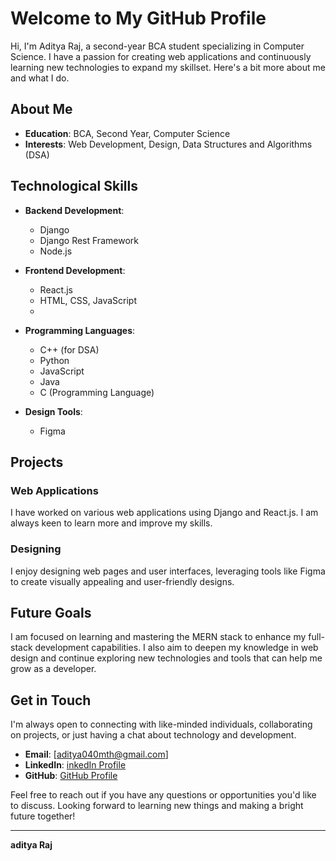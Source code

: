 # Welcome to My GitHub Profile

Hi, I'm Aditya Raj, a second-year BCA student specializing in Computer Science. I have a passion for creating web applications and continuously learning new technologies to expand my skillset. Here's a bit more about me and what I do.

## About Me

- **Education**: BCA, Second Year, Computer Science
- **Interests**: Web Development, Design, Data Structures and Algorithms (DSA)

## Technological Skills

- **Backend Development**:
  - Django
  - Django Rest Framework
  - Node.js

- **Frontend Development**:
  - React.js
  - HTML, CSS, JavaScript
  - 
- **Programming Languages**:
  - C++ (for DSA)
  - Python
  - JavaScript
  - Java
  - C (Programming Language)

- **Design Tools**:
  - Figma

## Projects

### Web Applications
I have worked on various web applications using Django and React.js. I am always keen to learn more and improve my skills.

### Designing
I enjoy designing web pages and user interfaces, leveraging tools like Figma to create visually appealing and user-friendly designs.

## Future Goals

I am focused on learning and mastering the MERN stack to enhance my full-stack development capabilities. I also aim to deepen my knowledge in web design and continue exploring new technologies and tools that can help me grow as a developer.

## Get in Touch

I'm always open to connecting with like-minded individuals, collaborating on projects, or just having a chat about technology and development.

- **Email**: [aditya040mth@gmail.com]
- **LinkedIn**: [inkedIn Profile](https://www.linkedin.com/in/your-profile)
- **GitHub**: [GitHub Profile](https://github.com/adi-mws)

Feel free to reach out if you have any questions or opportunities you'd like to discuss. Looking forward to learning new things and making a bright future together!

---

**aditya Raj**
